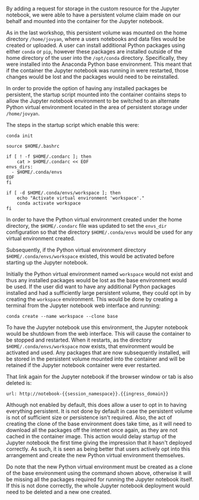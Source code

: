 By adding a request for storage in the custom resource for the Jupyter notebook, we were able to have a persistent volume claim made on our behalf and mounted into the container for the Jupyter notebook.

As in the last workshop, this persistent volume was mounted on the home directory ``/home/jovyan``, where a users notebooks and data files would be created or uploaded. A user can install additional Python packages using either ``conda`` or ``pip``, however these packages are installed outside of the home directory of the user into the ``/opt/conda`` directory. Specifically, they were installed into the Anaconda Python base environment. This meant that if the container the Jupyter notebook was running in were restarted, those changes would be lost and the packages would need to be reinstalled.

In order to provide the option of having any installed packages be persistent, the startup script mounted into the container contains steps to allow the Jupyter notebook environment to be switched to an alternate Python virtual environment located in the area of persistent storage under ``/home/jovyan``.

The steps in the startup script which enable this were:

```
conda init

source $HOME/.bashrc

if [ ! -f $HOME/.condarc ]; then
    cat > $HOME/.condarc << EOF
envs_dirs:
  - $HOME/.conda/envs
EOF
fi

if [ -d $HOME/.conda/envs/workspace ]; then
    echo "Activate virtual environment 'workspace'."
    conda activate workspace
fi
```

In order to have the Python virtual environment created under the home directory, the ``$HOME/.condarc`` file was updated to set the ``envs_dir`` configuration so that the directory ``$HOME/.conda/envs`` would be used for any virtual environment created.

Subsequently, if the Python virtual environment directory ``$HOME/.conda/envs/workspace`` existed, this would be activated before starting up the Jupyter notebook.

Initially the Python virtual environment named ``workspace`` would not exist and thus any installed packages would be lost as the base environment would be used. If the user did want to have any additional Python packages installed and had a sufficiently large persistent volume, they could opt in by creating the ``workspace`` environment. This would be done by creating a terminal from the Jupyter notebook web interface and running:

```copy
conda create --name workspace --clone base
```

To have the Jupyter notebook use this environment, the Jupyter notebook would be shutdown from the web interface. This will cause the container to be stopped and restarted. When it restarts, as the directory ``$HOME/.conda/envs/workspace`` now exists, that environment would be activated and used. Any packages that are now subsequently installed, will be stored in the persistent volume mounted into the container and will be retained if the Jupyter notebook container were ever restarted.

That link again for the Jupyter notebook if the browser window or tab is also deleted is:

```dashboard:open-url
url: http://notebook-{{session_namespace}}.{{ingress_domain}}
```

Although not enabled by default, this does allow a user to opt in to having everything persistent. It is not done by default in case the persistent volume is not of sufficient size or persistence isn't required. Also, the act of creating the clone of the base environment does take time, as it will need to download all the packages off the internet once again, as they are not cached in the container image. This action would delay startup of the Jupyter notebook the first time giving the impression that it hasn't deployed correctly. As such, it is seen as being better that users actively opt into this arrangement and create the new Python virtual environment themselves.

Do note that the new Python virtual environment must be created as a clone of the base environment using the command shown above, otherwise it will be missing all the packages required for running the Jupyter notebook itself. If this is not done correctly, the whole Jupyter notebook deployment would need to be deleted and a new one created.
